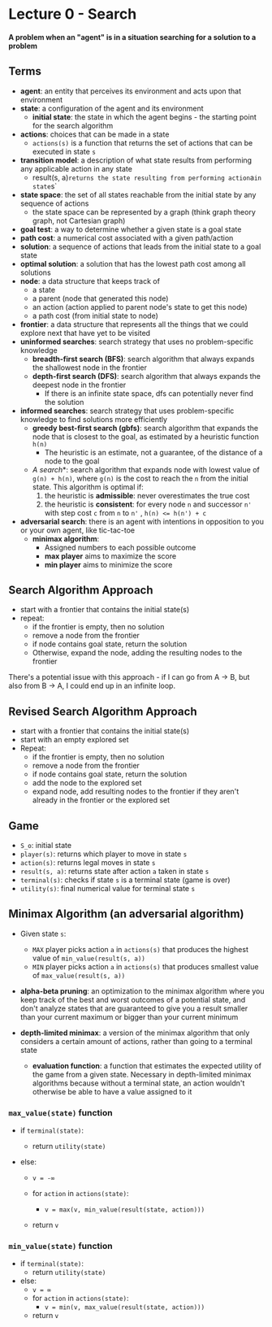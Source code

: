 # Lecture 0 - Search

#### A problem when an "agent" is in a situation searching for a solution to a problem

## Terms

- **agent**: an entity that perceives its environment and acts upon that environment
- **state**: a configuration of the agent and its environment
  - **initial state**: the state in which the agent begins - the starting point for the search algorithm
- **actions**: choices that can be made in a state
  - `actions(s)` is a function that returns the set of actions that can be executed in state `s`
- **transition model**: a description of what state results from performing any applicable action in any state
  - result(s, a)` returns the state resulting from performing action `a` in state `s`
- **state space**: the set of all states reachable from the initial state by any sequence of actions
  - the state space can be represented by a graph (think graph theory graph, not Cartesian graph)
- **goal test**: a way to determine whether a given state is a goal state
- **path cost**: a numerical cost associated with a given path/action
- **solution**: a sequence of actions that leads from the initial state to a goal state
- **optimal solution**: a solution that has the lowest path cost among all solutions
- **node**: a data structure that keeps track of
  - a state
  - a parent (node that generated this node)
  - an action (action applied to parent node's state to get this node)
  - a path cost (from initial state to node)
- **frontier**: a data structure that represents all the things that we could explore next that have yet to be visited
- **uninformed searches**: search strategy that uses no problem-specific knowledge
  - **breadth-first search (BFS)**: search algorithm that always expands the shallowest node in the frontier
  - **depth-first search (DFS)**:  search algorithm that always expands the deepest node in the frontier
    - If there is an infinite state space, dfs can potentially never find the solution
- **informed searches**: search strategy that uses problem-specific knowledge to find solutions more efficiently
  - **greedy best-first search (gbfs)**: search algorithm that expands the node that is closest to the goal, as estimated by a heuristic function `h(n)`
    - The heuristic is an estimate, not a guarantee, of the distance of a node to the goal
  - **A* search**: search algorithm that expands node with lowest value of `g(n) + h(n)`, where `g(n)` is the cost to reach the `n` from the initial state. This algorithm is optimal if:
    1. the heuristic is **admissible**: never overestimates the true cost
    2. the heuristic is **consistent**: for every node `n` and successor `n'` with step cost `c` from `n` to `n'` , `h(n) <= h(n') + c` 
- **adversarial search**: there is an agent with intentions in opposition to you or your own agent, like tic-tac-toe
  - **minimax algorithm**:
    - Assigned numbers to each possible outcome
    - **max player** aims to maximize the score
    - **min player** aims to minimize the score



## Search Algorithm Approach

* start with a frontier that contains the initial state(s)
* repeat:
  * if the frontier is empty, then no solution
  * remove a node from the frontier
  * if node contains goal state, return the solution
  * Otherwise, expand the node, adding the resulting nodes to the frontier

There's a potential issue with this approach - if I can go from A -> B, but also from B -> A, I could end up in an infinite loop.



## Revised Search Algorithm Approach

- start with a frontier that contains the initial state(s)
- start with an empty explored set
- Repeat:
  - if the frontier is empty, then no solution
  - remove a node from the frontier
  - if node contains goal state, return the solution
  - add the node to the explored set
  - expand node, add resulting nodes to the frontier if they aren't already in the frontier or the explored set



## Game

- `S_o`: initial state
- `player(s)`: returns which player to move in state `s`
- `action(s)`: returns legal moves in state `s`
- `result(s, a)`: returns state after action `a` taken in state `s` 
- `terminal(s)`: checks if state `s` is a terminal state (game is over)
- `utility(s)`: final numerical value for terminal state `s`



## Minimax Algorithm (an adversarial algorithm)

- Given state `s`:

  - `MAX` player picks action `a` in `actions(s)` that produces the highest value of `min_value(result(s, a))`
  - `MIN` player picks action `a` in `actions(s)` that produces smallest value of `max_value(result(s, a))`

- **alpha-beta pruning**: an optimization to the minimax algorithm where you keep track of the best and worst outcomes of a potential state, and don't analyze states that are guaranteed to give you a result smaller than your current maximum or bigger than your current minimum

- **depth-limited minimax**: a version of the minimax algorithm that only considers a certain amount of actions, rather than going to a terminal state

  - **evaluation function**: a function that estimates the expected utility of the game from a given state. Necessary in depth-limited minimax algorithms because without a terminal state, an action wouldn't otherwise be able to have a value assigned to it

  

### `max_value(state)` function

- if `terminal(state)`:

  - return `utility(state)`

- else:

  - `v = -∞`

  - for `action` in `actions(state)`:

    - `v = max(v, min_value(result(state, action)))`

  - return `v`

    

### `min_value(state)` function

- if `terminal(state)`:
  - return `utility(state)`
- else:
  - `v = ∞`
  - for `action` in `actions(state)`:
    - `v = min(v, max_value(result(state, action)))`
  - return `v`